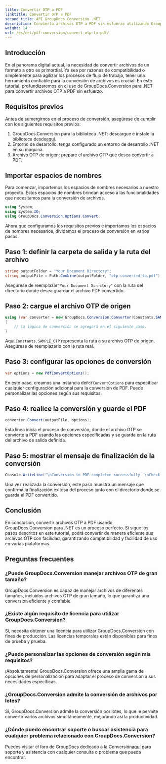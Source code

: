 ```yaml
---
title: Convertir OTP a PDF
linktitle: Convertir OTP a PDF
second_title: API GroupDocs.Conversión .NET
description: Convierta archivos OTP a PDF sin esfuerzo utilizando GroupDocs.Conversion para .NET. Optimice su flujo de trabajo con esta intuitiva herramienta de conversión de archivos.
weight: 14
url: /es/net/pdf-conversion/convert-otp-to-pdf/
---
```

## Introducción
En el panorama digital actual, la necesidad de convertir archivos de un formato a otro es primordial. Ya sea por razones de compatibilidad o simplemente para agilizar los procesos de flujo de trabajo, tener una herramienta confiable para la conversión de archivos es crucial. En este tutorial, profundizaremos en el uso de GroupDocs.Conversion para .NET para convertir archivos OTP a PDF sin esfuerzo.
## Requisitos previos
Antes de sumergirnos en el proceso de conversión, asegúrese de cumplir con los siguientes requisitos previos:
1.  GroupDocs.Conversion para la biblioteca .NET: descargue e instale la biblioteca desde[aquí](https://releases.groupdocs.com/conversion/net/).
2. Entorno de desarrollo: tenga configurado un entorno de desarrollo .NET en su máquina.
3. Archivo OTP de origen: prepare el archivo OTP que desea convertir a PDF.

## Importar espacios de nombres
Para comenzar, importemos los espacios de nombres necesarios a nuestro proyecto. Estos espacios de nombres brindan acceso a las funcionalidades que necesitamos para la conversión de archivos.

```csharp
using System;
using System.IO;
using GroupDocs.Conversion.Options.Convert;
```

Ahora que configuramos los requisitos previos e importamos los espacios de nombres necesarios, dividamos el proceso de conversión en varios pasos.
## Paso 1: definir la carpeta de salida y la ruta del archivo
```csharp
string outputFolder = "Your Document Directory";
string outputFile = Path.Combine(outputFolder, "otp-converted-to.pdf");
```
 Asegúrese de reemplazar`"Your Document Directory"` con la ruta del directorio donde desea guardar el archivo PDF convertido.
## Paso 2: cargue el archivo OTP de origen
```csharp
using (var converter = new GroupDocs.Conversion.Converter(Constants.SAMPLE_OTP))
{
    // La lógica de conversión se agregará en el siguiente paso.
}
```
 Aquí,`Constants.SAMPLE_OTP` representa la ruta a su archivo OTP de origen. Asegúrese de reemplazarlo con la ruta real.
## Paso 3: configurar las opciones de conversión
```csharp
var options = new PdfConvertOptions();
```
 En este paso, creamos una instancia de`PdfConvertOptions` para especificar cualquier configuración adicional para la conversión de PDF. Puede personalizar las opciones según sus requisitos.
## Paso 4: realice la conversión y guarde el PDF
```csharp
converter.Convert(outputFile, options);
```
Esta línea inicia el proceso de conversión, donde el archivo OTP se convierte a PDF usando las opciones especificadas y se guarda en la ruta del archivo de salida definida.
## Paso 5: mostrar el mensaje de finalización de la conversión
```csharp
Console.WriteLine("\nConversion to PDF completed successfully. \nCheck output in {0}", outputFolder);
```
Una vez realizada la conversión, este paso muestra un mensaje que confirma la finalización exitosa del proceso junto con el directorio donde se guarda el PDF convertido.

## Conclusión
En conclusión, convertir archivos OTP a PDF usando GroupDocs.Conversion para .NET es un proceso perfecto. Si sigue los pasos descritos en este tutorial, podrá convertir de manera eficiente sus archivos OTP con facilidad, garantizando compatibilidad y facilidad de uso en varias plataformas.
## Preguntas frecuentes
### ¿Puede GroupDocs.Conversion manejar archivos OTP de gran tamaño?
GroupDocs.Conversion es capaz de manejar archivos de diferentes tamaños, incluidos archivos OTP de gran tamaño, lo que garantiza una conversión eficiente y confiable.
### ¿Existe algún requisito de licencia para utilizar GroupDocs.Conversion?
Sí, necesita obtener una licencia para utilizar GroupDocs.Conversion con fines de producción. Las licencias temporales están disponibles para fines de prueba y prueba.
### ¿Puedo personalizar las opciones de conversión según mis requisitos?
¡Absolutamente! GroupDocs.Conversion ofrece una amplia gama de opciones de personalización para adaptar el proceso de conversión a sus necesidades específicas.
### ¿GroupDocs.Conversion admite la conversión de archivos por lotes?
Sí, GroupDocs.Conversion admite la conversión por lotes, lo que le permite convertir varios archivos simultáneamente, mejorando así la productividad.
### ¿Dónde puedo encontrar soporte o buscar asistencia para cualquier problema relacionado con GroupDocs.Conversion?
 Puedes visitar el foro de GroupDocs dedicado a la Conversión[aquí](https://forum.groupdocs.com/c/conversion/11) para soporte y asistencia con cualquier consulta o problema que pueda encontrar.